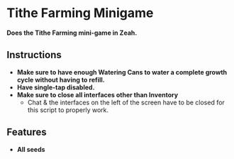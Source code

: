 # Tithe Farming Minigame

**Does the Tithe Farming mini-game in Zeah.**
<br>

## Instructions

- **Make sure to have enough Watering Cans to water a complete growth cycle without having to refill.**
- **Have single-tap disabled.**
- **Make sure to close all interfaces other than Inventory**
    - Chat & the interfaces on the left of the screen have to be closed for this script to properly work.

## Features

- **All seeds**